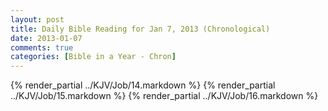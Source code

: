 ```yaml
---
layout: post
title: Daily Bible Reading for Jan 7, 2013 (Chronological)
date: 2013-01-07
comments: true
categories: [Bible in a Year - Chron]
---
```

{% render_partial ../KJV/Job/14.markdown %}
{% render_partial ../KJV/Job/15.markdown %}
{% render_partial ../KJV/Job/16.markdown %}
